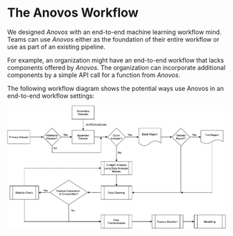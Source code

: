 # The Anovos Workflow

We designed _Anovos_ with an end-to-end machine learning workflow mind.
Teams can use _Anovos_ either as the foundation of their entire workflow or use as part of an existing pipeline.

For example, an organization might have an end-to-end workflow that lacks components offered by _Anovos_.
The organization can incorporate additional components by a simple API call for a function from _Anovos_.

The following workflow diagram shows the potential ways use Anovos in an end-to-end workflow settings:

![Diagram of Anovos Workflows](assets/workflow.png)
